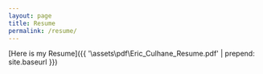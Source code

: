 ```yaml
---
layout: page
title: Resume
permalink: /resume/
---
```


[Here is my Resume]({{ '\assets\pdf\Eric_Culhane_Resume.pdf' | prepend: site.baseurl }})

<!-- <object type="application/pdf"
    data="\assets\pdf\Eric_Culhane_Resume.pdf"
    width="100%"
    height="500px">
</object> -->

